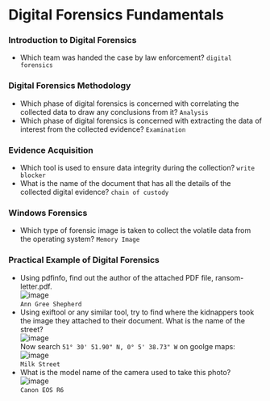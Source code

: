 # Digital Forensics Fundamentals

### Introduction to Digital Forensics
- Which team was handed the case by law enforcement? `digital forensics`

### Digital Forensics Methodology
- Which phase of digital forensics is concerned with correlating the collected data to draw any conclusions from it? `Analysis`
- Which phase of digital forensics is concerned with extracting the data of interest from the collected evidence? `Examination`

### Evidence Acquisition
- Which tool is used to ensure data integrity during the collection? `write blocker`
- What is the name of the document that has all the details of the collected digital evidence? `chain of custody`

### Windows Forensics
- Which type of forensic image is taken to collect the volatile data from the operating system? `Memory Image`
 
### Practical Example of Digital Forensics
- Using pdfinfo, find out the author of the attached PDF file, ransom-letter.pdf.<br />
![image](https://github.com/user-attachments/assets/9ebde592-ea8a-4231-9a7c-2809531e99e4)<br />
`Ann Gree Shepherd`
- Using exiftool or any similar tool, try to find where the kidnappers took the image they attached to their document. What is the name of the street?<br />
![image](https://github.com/user-attachments/assets/c3d63249-2664-414d-965a-8585944a70ad)<br />
Now search `51° 30' 51.90" N, 0° 5' 38.73" W` on goolge maps: <br />
![image](https://github.com/user-attachments/assets/fe712cd1-d823-415a-a9d2-f44b09b4f7ef)<br />
`Milk Street`
- What is the model name of the camera used to take this photo?<br />
![image](https://github.com/user-attachments/assets/e2605ab1-5d70-4b1d-8101-a26fa075fbc7)<br />
`Canon EOS R6`
